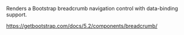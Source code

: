 Renders a Bootstrap breadcrumb navigation control with data-binding support.

<https://getbootstrap.com/docs/5.2/components/breadcrumb/>